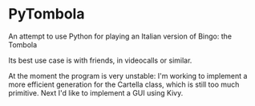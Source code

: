 # PyTombola

An attempt to use Python for playing an Italian version of Bingo: the Tombola

Its best use case is with friends, in videocalls or similar.

At the moment the program is very unstable: I'm working to implement a more efficient generation for the Cartella class, which is still too much primitive.
Next I'd like to implement a GUI using Kivy.
